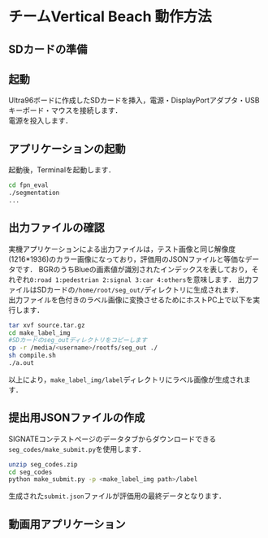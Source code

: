 # チームVertical Beach 動作方法

## SDカードの準備 

## 起動
Ultra96ボードに作成したSDカードを挿入，電源・DisplayPortアダプタ・USBキーボード・マウスを接続します．  
電源を投入します．

## アプリケーションの起動
起動後，Terminalを起動します．  
```bash
cd fpn_eval
./segmentation
...
```

## 出力ファイルの確認
実機アプリケーションによる出力ファイルは，テスト画像と同じ解像度(1216*1936)のカラー画像になっており，評価用のJSONファイルと等価なデータです．
BGRのうちBlueの画素値が識別されたインデックスを表しており，それぞれ`0:road 1:pedestrian 2:signal 3:car 4:others`を意味します．
出力ファイルはSDカードの`/home/root/seg_out/`ディレクトリに生成されます．  
出力ファイルを色付きのラベル画像に変換させるためにホストPC上で以下を実行します．  
```bash
tar xvf source.tar.gz
cd make_label_img
#SDカードのseg_outディレクトリをコピーします
cp -r /media/<username>/rootfs/seg_out ./
sh compile.sh
./a.out
```
以上により，`make_label_img/label`ディレクトリにラベル画像が生成されます．

## 提出用JSONファイルの作成
SIGNATEコンテストページのデータタブからダウンロードできる`seg_codes/make_submit.py`を使用します．
```bash
unzip seg_codes.zip
cd seg_codes
python make_submit.py -p <make_label_img path>/label
```
生成された`submit.json`ファイルが評価用の最終データとなります．

## 動画用アプリケーション
<!-- ここに動画のスクリーンショットを貼る -->